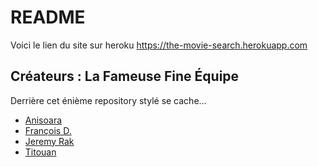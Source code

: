 # README
Voici le lien du site sur heroku <a href="https://the-movie-search.herokuapp.com">https://the-movie-search.herokuapp.com</a>
## Créateurs : La Fameuse Fine Équipe ##
Derrière cet énième repository stylé se cache...
* <a href="https://github.com/AniMoure">Anisoara</a>
* <a href="https://github.com/TheFSilver">François D.</a>
* <a href="https://github.com/skageraz">Jeremy Rak</a>
* <a href="https://github.com/Titouax">Titouan</a>
